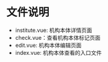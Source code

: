# 文件说明

- institute.vue: 机构本体详情页面
- check.vue：查看机构本体标记页面
- edit.vue: 机构本体编辑页面
- index.vue: 机构本体查看的入口文件